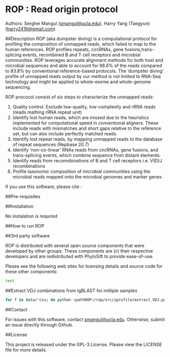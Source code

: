 # ROP : Read origin protocol
Authors: Serghei Mangul (smangul@ucla.edu), Harry Yang (Taegyun) (harry2416@gmail.com)

##Description
ROP (aka dumpster diving) is a computational protocol for profiling the composition of unmapped reads, which failed to map to the human references. ROP profiles  repeats, circRNAs, gene fusions,trans-splicing events, recombined B and T cell receptors  and microbial communities. ROP leverages accurate alignment methods for both host and microbial sequences and able to account for 98.6%  of the reads compared to 83.8% by conventional reference-based protocols. The ‘dumpster diving’ profile of unmapped reads output by our method is not limited to RNA-Seq technology and might be applied to whole-exome and whole-genome sequencing. 
 
ROP prococol consist of six steps to characterize the unmapped reads:

1. Quality control. Exclude low-quality, low-complexity and rRNA reads (reads mathing rRNA repeat unit) 
2. Identify lost human reads, which are missed due to the heuristics implemented for computational speed in conventional aligners. These include reads with mismatches and short gaps relative to the reference set, but can also include perfectly matched reads.  
3. Identify lost repeat reads, by mapping unmapped reads to the database of repeat sequences (Repbase 20.7)
4. Identify ‘non-co-linear’ RNAs reads from circRNAs, gene fusions, and trans-splicing events, which combine sequence from distant elements.
5. Identify reads from recomobinations of B and T cell receptors i.e. V(D)J recombinations
6. Profile  taxonomic composition of microbial communities using the microbial reads mapped onto the  microbial genomes and marker genes

If you use this software, please cite :

##Pre-requisites

##Installation

No instalation is required 

##How to run ROP

##3rd party software

ROP is distributed with several open source components that were developed by other groups.
These components are (c) their respective developers and are redistributed with PhyloSift to provide ease-of-use.

Please see the following web sites for licensing details and source code for these other components:


```bash
test
```

##Extract VDJ combinations from IgBLAST for miltiple samples

```bash
for f in data/*csv; do python <pathROP>/rop/src/iprofile/extract_VDJ.py ${f} $PWD/VJ_e20/ IGK 1e-20;done
```



##Contact

For issues with this software, contact smangul@ucla.edu. Otherwise, submit an issue directly through Github.

##License

This project is released under the GPL-3 License. Please view the LICENSE file for more details.
